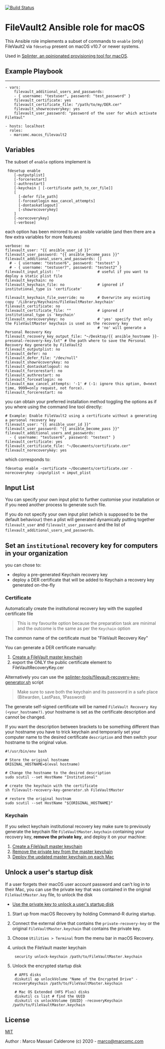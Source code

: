 [![Build Status](https://travis-ci.com/marcomc/ansible-role-macos-filevault2.svg?branch=master)](https://travis-ci.com/marcomc/ansible-role-macos-filevault2)

# FileVault2 Ansible role for macOS

This Ansible role implements a subset of commands to `enable` (only) FileVault2 via `fdesetup` present on macOS v10.7 or newer systems.

Used in [Splinter, an opinionated provisioning tool for macOS](https://github.com/marcomc/splinter).

## Example Playbook
----------------
    - vars:
        filevault_additional_users_and_passwords:
        - { username: "testuser", password: "test_password" }
        filevault_certificate: yes
        filevault_certificate_file: "/path/to/my/DER.cer"
        filevault_showrecoverykey: yes
        filevault_user_password: "password of the user for which activate FileVaul"

    - hosts: localhost
      roles:
      - marcomc.macos_filevault2

## Variables
The subset of `enable` options implement is

     fdesetup enable
        [-outputplist]
        [-forcerestart]
        [-authrestart]
        [-keychain | [-certificate path_to_cer_file]]
        [
          [-defer file_path]
          [-forceatlogin max_cancel_attempts]
          [-dontaskatlogout]
          [-showrecoverykey]
        ]
        [-norecoverykey]
        [-verbose]

each option has been mirrored to an ansible variable (and then there are a few extra variables for more features)

    verbose: no
    filevault_user: "{{ ansible_user_id }}"
    filevault_user_password: "{{ ansible_become_pass }}"
    filevault_additional_users_and_passwords: []
      # - { username: "testuser6", password: "testest" }
      # - { username: "testuser7", password: "testest2" }
    filevault_input_plist: ''                 # useful if you want to deploy a static plist file
    filevault_keychain: no
    filevault_keychain_file: no               # ignored if institutional_type is 'certificate'

    filevault_keychain_file_override: no      # Overwrite any existing copy '/Library/Keychains/FileVaultMaster.keychain'
    filevault_certificate: no
    filevault_certificate_file: ""            # ignored if institutional_type is 'keychain'
    filevault_norecoverykey: no               # 'yes' specify that only the FileVaultMaster keychain is used as the recovery key
                                              # 'no' will generate a Personal Recovery Key
    filevault_recovery_key_output_file: "~/Desktop/{{ ansible_hostname }}-presonal-recovery-key.txt" # the path where to save the Personal Recovery Key generate by FileVault2
    filevault_outputplist: no
    filevault_defer: no
    filevault_defer_file: "/dev/null"
    filevault_showrecoverykey: no
    filevault_dontaskatlogout: no
    filevault_forcerestart: no
    filevault_authrestart: no
    filevault_forceatlogin: no
    filevault_max_cancel_attempts: '-1' # (-1: ignore this option, 0=next time, 9999=only request, not force).
    filevault_forcerestart: no

you can obtain your preferred installation method toggling the options as if you where using the command line tool directly:


    # Example: Enable FileVault2 using a certificate without a generating a personal recovery key
    filevault_user: "{{ ansible_user_id }}"
    filevault_user_password: "{{ ansible_become_pass }}"
    filevault_additional_users_and_passwords:
      - { username: "testuser6", password: "testest" }
    filevault_certificate: yes
    filevault_certificate_file: "~/Documents/certificate.cer"
    filevault_norecoverykey: yes

which corresponds to:

    fdesetup enable -certificate ~/Documents/certificate.cer -norecoverykey -inputplist < imput_plist


## Input List
You can specify your own input plist to further customise your installation or if you need another process to generate such file.

If you do not specify your own input plist (which is supposed to be the default behaviour) then a plist will generated dynamically putting together `filevault_user` and `filevault_user_password` and the list of `filevault_additional_users_and_passwords`.

## Set an `institutional` recovery key for computers in your organization
you can chose to:
* deploy a pre-generated Keychain recovery key
* deploy a DER certificate that will be added to Keychain a recovery key generated on-the-fly

### Certificate
Automatically create the institutional recovery key with the supplied certificate file
> This is my favourite option because the preparation task are minimal and the outcome is the same as per the `Keychain` option

The common name of the certificate must be "FileVault Recovery Key"

You can generate a DER certificate manually:
  1. [Create a FileVault master keychain](https://support.apple.com/en-us/HT202385#create)
  2. export the ONLY the public certificate element to FileVaultRecoveryKey.cer

Alternatively you can use the [splinter-tools/filevault-recovery-key-generator.sh](https://github.com/marcomc/splinter-tools/blob/master/recovery_key_cert_generator.sh) script
> Make sure to save both the keychain and its password in a safe place (Bitwarden, LastPass, 1Password)

The generate self-signed certificate will be named `FileVault Recovery Key (<your_hostname?)`.
your hostname is set as the certificate description and cannot be changed.

If you want the description between brackets to be something different than your hostname you have to trick keychain and temporarily set your computer name to the desired certificate `description` and then switch your hostname to the original value.

    #!/usr/bin/env bash

    # Store the original hostname
    ORIGINAL_HOSTNAME=$(eval hostname)

    # Change the hostname to the desired description
    sudo scutil --set HostName "Institutional"

    # create the keychain with the certificate
    sh filevault-recovery-key-generator.sh FileVaultMaster

    # restore the original hostnam
    sudo scutil --set HostName "${ORIGINAL_HOSTNAME}"


### Keychain
If you select keychain institutional recovery key make sure to previously generate the keychain file `FileVaultMaster.keychain` containing your recovery key, __remove the private key__, and deploy it on your machine:

1. [Create a FileVault master keychain](https://support.apple.com/en-us/HT202385#create)
2. [Remove the private key from the master keychain](https://support.apple.com/en-us/HT202385#update)
3. [Deploy the updated master keychain on each Mac](https://support.apple.com/en-us/HT202385#deploy)


## Unlock a user's startup disk
If a user forgets their macOS user account password and can't log in to their Mac, you can use the private key that was contained in the original `FileVaultMaster.key` file, to unlock the disk

* [Use the private key to unlock a user's startup disk](https://support.apple.com/en-us/HT202385#unlock)
1. Start up from macOS Recovery by holding Command-R during startup.
2. Connect the external drive that contains the `private-recovery-key` or the original `FileVaultMaster.keychain` that contains the private key.
3. Choose `Utilities > Terminal` from the menu bar in macOS Recovery.
4. unlock the FileVault master keychain

        security unlock-keychain /path/to/FileVaultMaster.keychain

5. Unlock the encrypted startup disk

        # APFS disks
        diskutil ap unlockVolume "Name of the Encrypted Drive" -recoveryKeychain /path/to/FileVaultMaster.keychain

        # Mac OS Extended (HFS Plus) disks
        diskutil cs list # find the UUID
        diskutil cs unlockVolume {UUID} -recoveryKeychain /path/to/FileVaultMaster.keychain


License
-------

[MIT](LICENSE)

Author : Marco Massari Calderone (c) 2020 - marco@marcomc.com
